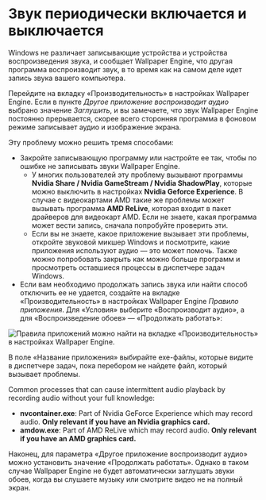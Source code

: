 # Звук периодически включается и выключается

Windows не различает записывающие устройства и устройства воспроизведения звука, и сообщает Wallpaper Engine, что другая программа воспроизводит звук, в то время как на самом деле идет запись звука вашего компьютера.

Перейдите на вкладку «Производительность» в настройках Wallpaper Engine. Если в пункте *Другое приложение воспроизводит аудио* выбрано значение *Заглушить*, и вы замечаете, что звук Wallpaper Engine постоянно прерывается, скорее всего сторонняя программа в фоновом режиме записывает аудио и изображение экрана.

Эту проблему можно решить тремя способами:

* Закройте записывающую программу или настройте ее так, чтобы по ошибке не записывать звуки Wallpaper Engine.
    * У многих пользователей эту проблему вызывают программы **Nvidia Share / Nvidia GameStream / Nvidia ShadowPlay**, которые можно выключить в настройках **Nvidia Geforce Experience**. В случае с видеокартами AMD такие же проблемы может вызывать программа **AMD ReLive**, которая входит в пакет драйверов для видеокарт AMD. Если не знаете, какая программа может вести запись, сначала попробуйте проверить эти.
    * Если вы не знаете, какое приложение вызывает эти проблемы, откройте звуковой микшер Windows и посмотрите, какие приложения используют аудио — это может помочь. Также можно попробовать закрыть как можно больше программ и просмотреть оставшиеся процессы в диспетчере задач Windows.
* Если вам необходимо продолжать запись звука или найти способ отключить ее не удается, создайте на вкладке «Производительность» в настройках Wallpaper Engine *Правило приложения*. Для «Условия» выберите «Воспроизводит аудио», а для «Воспроизведение обоев» — «Продолжать работать»:

![Правила приложений можно найти на вкладке «Производительность» в настройках Wallpaper Engine.](./applicationrule.png)

В поле «Название приложения» выбирайте exe-файлы, которые видите в диспетчере задач, пока перебором не найдете файл, который вызывает проблемы.

Common processes that can cause intermittent audio playback by recording audio without your full knowledge:

* **nvcontainer.exe**: Part of Nvidia GeForce Experience which may record audio. **Only relevant if you have an Nvidia graphics card.**
* **amdow.exe**: Part of AMD ReLive which may record audio. **Only relevant if you have an AMD graphics card.**

Наконец, для параметра «Другое приложение воспроизводит аудио» можно установить значение «Продолжать работать». Однако в таком случае Wallpaper Engine не будет автоматически заглушать звуки обоев, когда вы слушаете музыку или смотрите видео не на полный экран.
